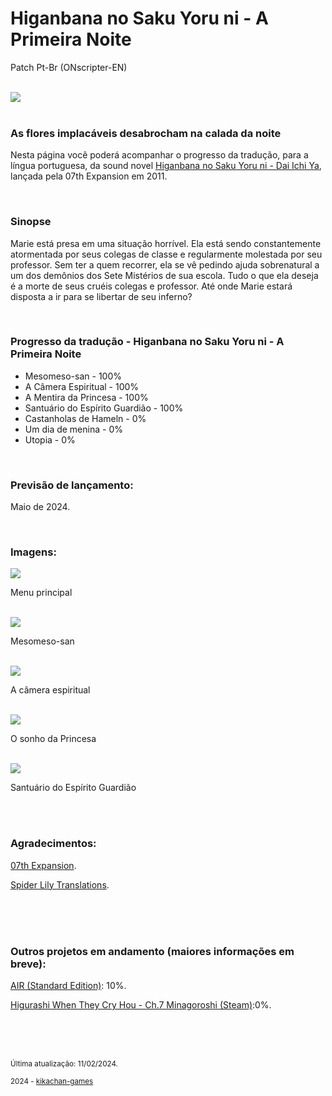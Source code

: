 <h1>Higanbana no Saku Yoru ni - A Primeira Noite</h1>
<p>Patch Pt-Br (ONscripter-EN)</p>
<br/>
<img src="https://kikachangames.github.io/higanbana1-pt-br/higanbana.jpg">
<br/>
<br/>
<h3>As flores implacáveis desabrocham na calada da noite</h3>
<p>Nesta página você poderá acompanhar o progresso da tradução, para a língua portuguesa, da sound novel <a href="https://vndb.org/v7576" target="_blank"> Higanbana no Saku Yoru ni - Dai Ichi Ya</a>, lançada pela 07th Expansion em 2011.</p>
<br/>
<h3>Sinopse</h3>
<p>Marie está presa em uma situação horrível. Ela está sendo constantemente atormentada por seus colegas de classe e regularmente molestada por seu professor. Sem ter a quem recorrer, ela se vê pedindo ajuda sobrenatural a um dos demônios dos Sete Mistérios de sua escola. Tudo o que ela deseja é a morte de seus cruéis colegas e professor. Até onde Marie estará disposta a ir para se libertar de seu inferno?</p>
<br/>

<h3>Progresso da tradução - Higanbana no Saku Yoru ni - A Primeira Noite</h3>
<ul>
    <li>Mesomeso-san - 100%</li>
    <li>A Câmera Espiritual - 100%</li>
    <li>A Mentira da Princesa - 100%</li>
    <li>Santuário do Espírito Guardião - 100%</li>
    <li>Castanholas de Hameln - 0%</li>
    <li>Um dia de menina - 0%</li>
    <li>Utopia - 0%</li>
</ul>
<br/>
<h3>Previsão de lançamento:</h3>
<p>Maio de 2024.</p>
<br/>
<h3>Imagens:</h3>
<img src="https://kikachangames.github.io/higanbana1-pt-br/higanbana0.png">
<p>Menu principal</p>
<br/>
<img src="https://kikachangames.github.io/higanbana1-pt-br/higanbana1.png">
<p>Mesomeso-san</p>
<br/>
<img src="https://kikachangames.github.io/higanbana1-pt-br/higanbana2.png">
<p>A câmera espiritual</p>
<br/>
<img src="https://kikachangames.github.io/higanbana1-pt-br/higanbana3.png">
<p>O sonho da Princesa</p>
<br/>
<img src="https://kikachangames.github.io/higanbana1-pt-br/higanbana4.png">
<p>Santuário do Espírito Guardião</p>
<br/>
<br/>
<h3>Agradecimentos:</h3>
<p><a href="https://07th-expansion.net" target="_blank">07th Expansion</a>.</p>
<p><a href="https://www.spiderlilytranslations.com" target="_blank">Spider Lily Translations</a>.</p>
<br/>
<br/>
<br/>
<h3>Outros projetos em andamento (maiores informações em breve):</h3>
<p><a href="https://vndb.org/v36" target="_blank">AIR (Standard Edition)</a>: 10%.</p>
<p><a href="https://store.steampowered.com/app/1034940/Higurashi_When_They_Cry_Hou__Ch7_Minagoroshi/?curator_clanid=34658240&curator_listid=45152)" target="_blank">Higurashi When They Cry Hou - Ch.7 Minagoroshi (Steam)</a>:0%.</p>
<br/>
<br/>
<br/>
<p><small>Última atualização: 11/02/2024.</small></p>
<p><small>2024 - <a href="https://kikachan-games.itch.io/" target="_blank">kikachan-games</a></small></p>
